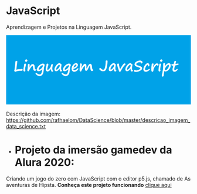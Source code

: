# JavaScript
 Aprendizagem e Projetos na Linguagem JavaScript.

![](https://github.com/rafhaelom/JavaScript/blob/master/linguagem_javascript.png)

Descrição da imagem: https://github.com/rafhaelom/DataScience/blob/master/descricao_imagem_data_science.txt

* # Projeto da imersão gamedev da Alura 2020:
Criando um jogo do zero com JavaScript com o editor p5.js, chamado de As aventuras de Hipsta. **Conheça este projeto funcionando** [clique aqui](https://editor.p5js.org/rafhaeldeoliveira/full/TMj2wsraa)
